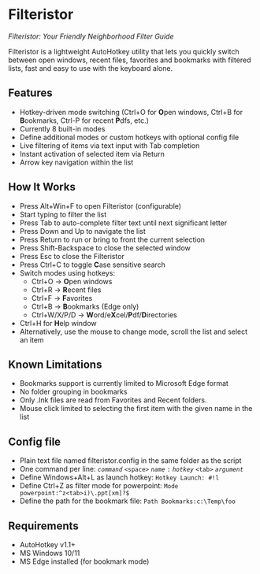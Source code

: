 # Filteristor
*Filteristor: Your Friendly Neighborhood Filter Guide*

Filteristor is a lightweight AutoHotkey utility that lets you quickly switch between open windows, recent files, favorites and bookmarks with filtered lists, fast and easy to use with the keyboard alone.

## Features
- Hotkey-driven mode switching (Ctrl+O for **O**pen windows, Ctrl+B for **B**ookmarks, Ctrl-P for recent **P**dfs, etc.)
- Currently 8 built-in modes
- Define additional modes or custom hotkeys with optional config file
- Live filtering of items via text input with Tab completion
- Instant activation of selected item via Return
- Arrow key navigation within the list

## How It Works
- Press Alt+Win+F to open Filteristor (configurable)
- Start typing to filter the list
- Press Tab to auto-complete filter text until next significant letter
- Press Down and Up to navigate the list
- Press Return to run or bring to front the current selection
- Press Shift-Backspace to close the selected window
- Press Esc to close the Filteristor
- Press Ctrl+C to toggle **C**ase sensitive search
- Switch modes using hotkeys:
    - Ctrl+O → **O**pen windows
    - Ctrl+R → **R**ecent files
    - Ctrl+F → **F**avorites
    - Ctrl+B → **B**ookmarks (Edge only)
    - Ctrl+W/X/P/D → **W**ord/e**X**cel/**P**df/**D**irectories
- Ctrl+H for **H**elp window
- Alternatively, use the mouse to change mode, scroll the list and select an item

## Known Limitations
- Bookmarks support is currently limited to Microsoft Edge format
- No folder grouping in bookmarks
- Only .lnk files are read from Favorites and Recent folders.
- Mouse click limited to selecting the first item with the given name in the list

## Config file
- Plain text file named filteristor.config in the same folder as the script
- One command per line: *`command`* `<space>` *`name`* `:` *`hotkey`* `<tab>` *`argument`*
- Define Windows+Alt+L as launch hotkey: `Hotkey Launch: #!l`
- Define Ctrl+Z as filter mode for powerpoint: `Mode powerpoint:^z<tab>i)\.ppt[xm]?$`
- Define the path for the bookmark file: `Path Bookmarks:c:\Temp\foo`

## Requirements
- AutoHotkey v1.1+
- MS Windows 10/11
- MS Edge installed (for bookmark mode)
